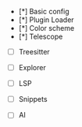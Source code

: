 
- [*] Basic config
- [*] Plugin Loader
- [*] Color scheme
- [*] Telescope
- [ ] Treesitter
- [ ] Explorer
- [ ] LSP
- [ ] Snippets
- [ ] AI

